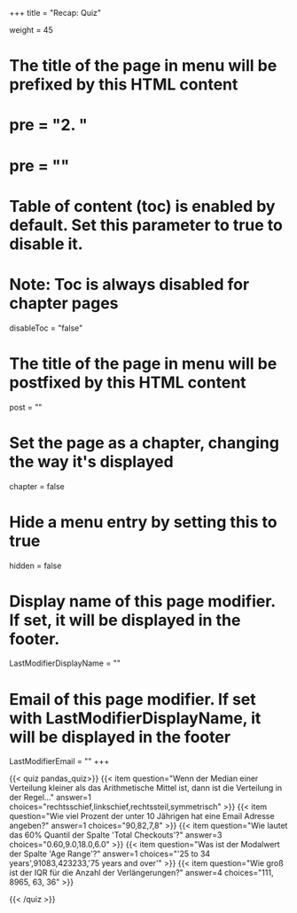 +++
title = "Recap: Quiz"

weight = 45
# The title of the page in menu will be prefixed by this HTML content
# pre = "<b>2. </b>"
# pre = "<i class='fab fa-github'></i>"
# Table of content (toc) is enabled by default. Set this parameter to true to disable it.
# Note: Toc is always disabled for chapter pages
disableToc = "false"

# The title of the page in menu will be postfixed by this HTML content
post = ""
# Set the page as a chapter, changing the way it's displayed
chapter = false
# Hide a menu entry by setting this to true
hidden = false
# Display name of this page modifier. If set, it will be displayed in the footer.
LastModifierDisplayName = ""
# Email of this page modifier. If set with LastModifierDisplayName, it will be displayed in the footer
LastModifierEmail = ""
+++

{{< quiz pandas_quiz>}}
{{< item question="Wenn der Median einer Verteilung kleiner als das Arithmetische Mittel ist, dann ist die Verteilung in der Regel..." answer=1 choices="rechtsschief,linkschief,rechtssteil,symmetrisch" >}}
{{< item question="Wie viel Prozent der unter 10 Jährigen hat eine Email Adresse angeben?" answer=1 choices="90,82,7,8" >}}
{{< item question="Wie lautet das 60% Quantil der Spalte 'Total Checkouts'?" answer=3 choices="0.60,9.0,18.0,6.0" >}}
{{< item question="Was ist der Modalwert der Spalte 'Age Range'?" answer=1 choices="'25 to 34 years',91083,423233,'75 years and over'" >}}
{{< item question="Wie groß ist der IQR für die Anzahl der Verlängerungen?" answer=4 choices="111, 8965, 63, 36" >}}

{{< /quiz >}}
